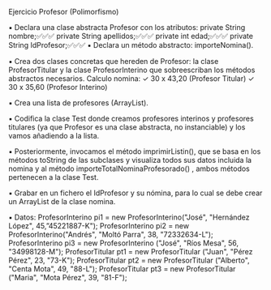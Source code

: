 Ejercicio Profesor (Polimorfismo)

▪ Declara una clase abstracta Profesor con los atributos:
    private String nombre;✅✅✅
    private String apellidos;✅✅✅
    private int edad;✅✅✅
    private String IdProfesor;✅✅✅
▪ Declara un método abstracto: importeNomina().

▪ Crea dos clases concretas que hereden de Profesor: la clase ProfesorTitular y la clase
ProfesorInterino que sobreescriban los métodos abstractos necesarios. Calculo nomina:
    ✓ 30 x 43,20 (Profesor Titular)
    ✓ 30 x 35,60 (Profesor Interino)

▪ Crea una lista de profesores (ArrayList).

▪ Codifica la clase Test donde creamos profesores interinos y profesores titulares (ya que
    Profesor es una clase abstracta, no instanciable) y los vamos añadiendo a la lista.

▪ Posteriormente, invocamos el método imprimirListin(), que se basa en los métodos toString
    de las subclases y visualiza todos sus datos incluida la nomina y al método
    importeTotalNominaProfesorado() , ambos métodos pertenecen a la clase Test.

▪ Grabar en un fichero el IdProfesor y su nómina, para lo cual se debe crear un ArrayList de la
clase nomina.

▪ Datos:
    ProfesorInterino pi1 = new ProfesorInterino("José", "Hernández López", 45,”45221887-K");
    ProfesorInterino pi2 = new ProfesorInterino("Andrés", "Moltó Parra", 38, "72332634-L");
    ProfesorInterino pi3 = new ProfesorInterino ("José", "Ríos Mesa", 56, "34998128-M");
    ProfesorTitular pt1 = new ProfesorTitular ("Juan", "Pérez Pérez", 23, "73-K");
    ProfesorTitular pt2 = new ProfesorTitular ("Alberto", "Centa Mota", 49, "88-L");
    ProfesorTitular pt3 = new ProfesorTitular ("Maria", "Mota Pérez", 39, "81-F");